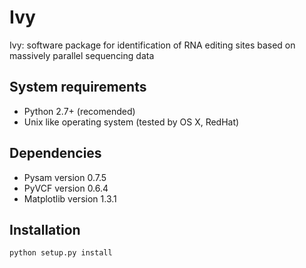 Ivy
===

Ivy: software package for identification of RNA editing sites based on massively parallel sequencing data

## System requirements
* Python 2.7+ (recomended)
* Unix like operating system (tested by OS X, RedHat)

## Dependencies
* Pysam version 0.7.5
* PyVCF version 0.6.4
* Matplotlib version 1.3.1

## Installation
```
python setup.py install
```

